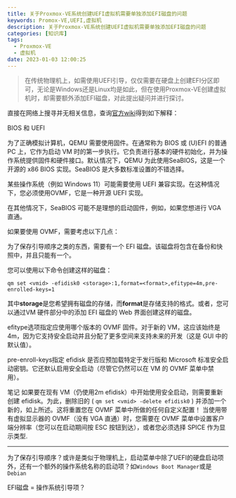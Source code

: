 ```yaml
---
title: 关于Proxmox-VE系统创建UEFI虚拟机需要单独添加EFI磁盘的问题
keywords: Promox-VE,UEFI,虚拟机
description: 关于Proxmox-VE系统创建UEFI虚拟机需要单独添加EFI磁盘的问题
categories: [知识库]
tags:
  - Proxmox-VE
  - 虚拟机
date: 2023-01-03 12:00:25
---
```


>在传统物理机上，如需使用UEFI引导，仅仅需要在硬盘上创建EFI分区即可，无论是Windows还是Linux均是如此，但在使用Proxmox-VE创建虚拟机时，却需要额外添加EFI磁盘，对此提出疑问并进行探讨。

<!-- more -->

直接在网络上搜寻并无相关信息，查询[官方wiki](https://pve.proxmox.com/wiki/Qemu/KVM_Virtual_Machines)得到如下解释：

BIOS 和 UEFI

为了正确模拟计算机，QEMU 需要使用固件。在通常称为 BIOS 或 (U)EFI 的普通 PC 上，它作为启动 VM 时的第一步执行。它负责进行基本的硬件初始化，并为操作系统提供固件和硬件接口。默认情况下，QEMU 为此使用SeaBIOS，这是一个开源的 x86 BIOS 实现。SeaBIOS 是大多数标准设置的不错选择。

某些操作系统（例如 Windows 11）可能需要使用 UEFI 兼容实现。在这种情况下，您必须使用OVMF，它是一种开源 UEFI 实现。

在其他情况下，SeaBIOS 可能不是理想的启动固件，例如，如果您想进行 VGA 直通。

如果要使用 OVMF，需要考虑以下几点：

为了保存引导顺序之类的东西，需要有一个 EFI 磁盘。该磁盘将包含在备份和快照中，并且只能有一个。

您可以使用以下命令创建这样的磁盘：

```shell
qm set <vmid> -efidisk0 <storage>:1,format=<format>,efitype=4m,pre-enrolled-keys=1
```

其中**storage**是您希望拥有磁盘的存储，而**format**是存储支持的格式。或者，您可以通过VM 硬件部分中的添加 EFI 磁盘的 Web 界面创建这样的磁盘。

efitype选项指定应使用哪个版本的 OVMF 固件。对于新的 VM，这应该始终是4m，因为它支持安全启动并且分配了更多空间来支持未来的开发（这是 GUI 中的默认值）。

pre-enroll-keys指定 efidisk 是否应预加载特定于发行版和 Microsoft 标准安全启动密钥。它还默认启用安全启动（尽管它仍然可以在 VM 的 OVMF 菜单中禁用）。

笔记	如果要在现有 VM（仍使用2m efidisk）中开始使用安全启动，则需要重新创建 efidisk。为此，删除旧的 ( `qm set <vmid> -delete efidisk0` ) 并添加一个新的，如上所述。这将重置您在 OVMF 菜单中所做的任何自定义配置！
当使用带有虚拟显示器的 OVMF（没有 VGA 直通）时，您需要在 OVMF 菜单中设置客户端分辨率（您可以在启动期间按 ESC 按钮到达），或者您必须选择 SPICE 作为显示类型.

---

为了保存引导顺序？或许是类似于物理机上，启动菜单中除了UEFI的硬盘启动项外，还有一个额外的操作系统名称的启动项？如`Windows Boot Manager`或是`Debian`

EFI磁盘 = 操作系统引导项？
